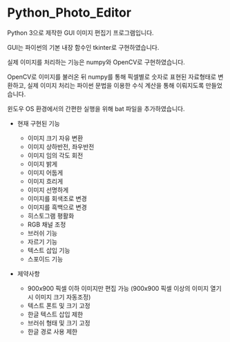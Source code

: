 # Python_Photo_Editor
Python 3으로 제작한 GUI 이미지 편집기 프로그램입니다.


GUI는 파이썬의 기본 내장 함수인 tkinter로 구현하였습니다.


실제 이미지를 처리하는 기능은 numpy와 OpenCV로 구현하였습니다.


OpenCV로 이미지를 불러온 뒤 numpy를 통해 픽셀별로 숫자로 표현된 자료형태로 변환하고, 실제 이미지 처리는 파이썬 문법을 이용한 수식 계산을 통해 이뤄지도록 만들었습니다. 


윈도우 OS 환경에서의 간편한 실행을 위해 bat 파일을 추가하였습니다.

* 현재 구현된 기능
  * 이미지 크기 자유 변환
  * 이미지 상하반전, 좌우반전
  * 이미지 임의 각도 회전
  * 이미지 밝게
  * 이미지 어둡게
  * 이미지 흐리게
  * 이미지 선명하게
  * 이미지를 회색조로 변경
  * 이미지를 흑백으로 변경
  * 히스토그램 평활화
  * RGB 채널 조정
  * 브러쉬 기능
  * 자르기 기능
  * 텍스트 삽입 기능
  * 스포이드 기능

* 제약사항
  * 900x900 픽셀 이하 이미지만 편집 가능 (900x900 픽셀 이상의 이미지 열기 시 이미지 크기 자동조정)
  * 텍스트 폰트 및 크기 고정
  * 한글 텍스트 삽입 제한
  * 브러쉬 형태 및 크기 고정
  * 한글 경로 사용 제한
